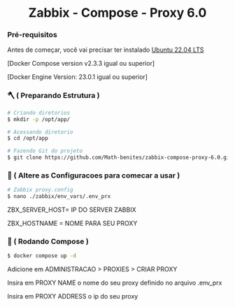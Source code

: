 <h1 align="center">Zabbix - Compose - Proxy 6.0 </h1>

### Pré-requisitos

Antes de começar, você vai precisar ter instalado 
[Ubuntu 22.04 LTS ](https://releases.ubuntu.com/jammy/)

[Docker Compose version v2.3.3 igual ou superior]

[Docker Engine Version: 23.0.1 igual ou superior]



### 🪓 ( Preparando Estrutura )

```bash
# Criando diretorios
$ mkdir -p /opt/app/

# Acessando diretorio
$ cd /opt/app

# Fazendo Git do projeto
$ git clone https://github.com/Math-benites/zabbix-compose-proxy-6.0.git . 
```

### 🔧 ( Altere as Configuracoes para comecar a usar )

```bash
# Zabbix proxy.config
$ nano ./zabbix/env_vars/.env_prx
``` 

ZBX_SERVER_HOST= IP DO SERVER ZABBIX

ZBX_HOSTNAME = NOME PARA SEU PROXY

### 🎲 ( Rodando Compose )

```bash
$ docker compose up -d
``` 

Adicione em ADMINISTRACAO > PROXIES > CRIAR PROXY

Insira em PROXY NAME o nome do seu proxy definido no arquivo .env_prx

Insira em PROXY ADDRESS o ip do seu proxy

